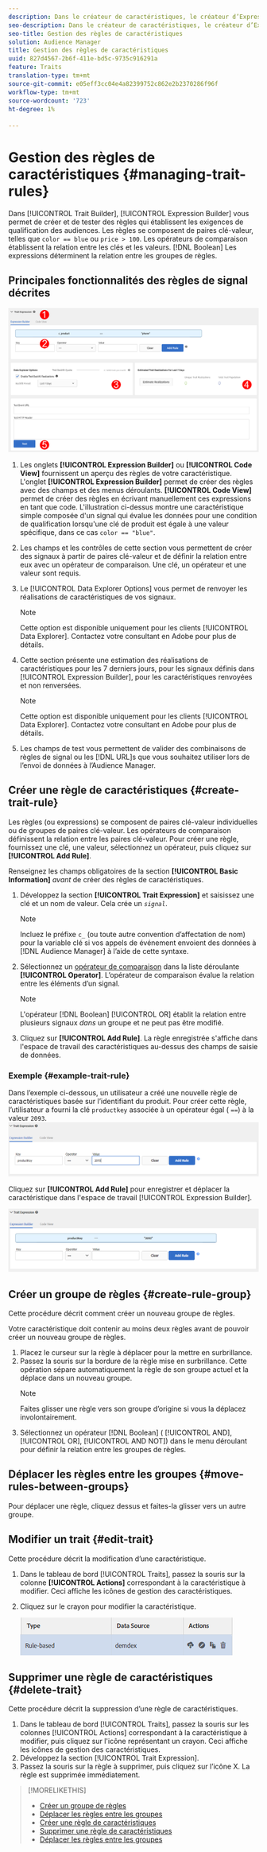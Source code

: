 ```yaml
---
description: Dans le créateur de caractéristiques, le créateur d’Expressions vous permet de créer et de tester des règles qui définissent les exigences de qualification des audiences. Les règles se composent de paires clé-valeur telles que "color == blue" ou "price > 100". Les opérateurs de comparaison établissent la relation entre les clés et les valeurs. Les expressions booléennes déterminent la relation entre les groupes de règles.
seo-description: Dans le créateur de caractéristiques, le créateur d’Expressions vous permet de créer et de tester des règles qui définissent les exigences de qualification des audiences. Les règles se composent de paires clé-valeur telles que "color == blue" ou "price > 100". Les opérateurs de comparaison établissent la relation entre les clés et les valeurs. Les expressions booléennes déterminent la relation entre les groupes de règles.
seo-title: Gestion des règles de caractéristiques
solution: Audience Manager
title: Gestion des règles de caractéristiques
uuid: 827d4567-2b6f-411e-bd5c-9735c916291a
feature: Traits
translation-type: tm+mt
source-git-commit: e05eff3cc04e4a82399752c862e2b2370286f96f
workflow-type: tm+mt
source-wordcount: '723'
ht-degree: 1%

---
```



# Gestion des règles de caractéristiques {#managing-trait-rules}

Dans [!UICONTROL Trait Builder], [!UICONTROL Expression Builder] vous permet de créer et de tester des règles qui établissent les exigences de qualification des audiences. Les règles se composent de paires clé-valeur, telles que `color == blue` ou `price > 100`. Les opérateurs de comparaison établissent la relation entre les clés et les valeurs. [!DNL Boolean] Les expressions déterminent la relation entre les groupes de règles.

<!-- c_tb_rules.xml -->

## Principales fonctionnalités des règles de signal décrites

![](assets/manage-trait-rules.png)

1. Les onglets **[!UICONTROL Expression Builder]** ou **[!UICONTROL Code View]** fournissent un aperçu des règles de votre caractéristique. L&#39;onglet **[!UICONTROL Expression Builder]** permet de créer des règles avec des champs et des menus déroulants. **[!UICONTROL Code View]** permet de créer des règles en écrivant manuellement ces expressions en tant que code. L&#39;illustration ci-dessus montre une caractéristique simple composée d&#39;un signal qui évalue les données pour une condition de qualification lorsqu&#39;une clé de produit est égale à une valeur spécifique, dans ce cas `color == "blue"`.

1. Les champs et les contrôles de cette section vous permettent de créer des signaux à partir de paires clé-valeur et de définir la relation entre eux avec un opérateur de comparaison. Une clé, un opérateur et une valeur sont requis.
1. Le [!UICONTROL Data Explorer Options] vous permet de renvoyer les réalisations de caractéristiques de vos signaux.
   >[!NOTE]
   >
   >Cette option est disponible uniquement pour les clients [!UICONTROL Data Explorer]. Contactez votre consultant en Adobe pour plus de détails.
1. Cette section présente une estimation des réalisations de caractéristiques pour les 7 derniers jours, pour les signaux définis dans [!UICONTROL Expression Builder], pour les caractéristiques renvoyées et non renversées.
   >[!NOTE]
   >
   >Cette option est disponible uniquement pour les clients [!UICONTROL Data Explorer]. Contactez votre consultant en Adobe pour plus de détails.
1. Les champs de test vous permettent de valider des combinaisons de règles de signal ou les [!DNL URL]s que vous souhaitez utiliser lors de l’envoi de données à l’Audience Manager.

## Créer une règle de caractéristiques {#create-trait-rule}

Les règles (ou expressions) se composent de paires clé-valeur individuelles ou de groupes de paires clé-valeur. Les opérateurs de comparaison définissent la relation entre les paires clé-valeur. Pour créer une règle, fournissez une clé, une valeur, sélectionnez un opérateur, puis cliquez sur **[!UICONTROL Add Rule]**.

<!-- t_tb_create_rules.xml -->

Renseignez les champs obligatoires de la section **[!UICONTROL Basic Information]** *avant* de créer des règles de caractéristiques.

1. Développez la section **[!UICONTROL Trait Expression]** et saisissez une clé et un nom de valeur. Cela crée un *`signal`*.
   >[!NOTE]
   >
   >Incluez le préfixe `c_` (ou toute autre convention d’affectation de nom) pour la variable clé si vos appels de événement envoient des données à [!DNL Audience Manager] à l’aide de cette syntaxe.
1. Sélectionnez un [opérateur de comparaison](../../features/traits/trait-comparison-operators.md) dans la liste déroulante **[!UICONTROL Operator]**. L’opérateur de comparaison évalue la relation entre les éléments d’un signal.
   >[!NOTE]
   >
   >L&#39;opérateur [!DNL Boolean] [!UICONTROL OR] établit la relation entre plusieurs signaux *dans* un groupe et ne peut pas être modifié.
1. Cliquez sur **[!UICONTROL Add Rule]**. La règle enregistrée s&#39;affiche dans l&#39;espace de travail des caractéristiques au-dessus des champs de saisie de données.

### Exemple {#example-trait-rule}

Dans l’exemple ci-dessous, un utilisateur a créé une nouvelle règle de caractéristiques basée sur l’identifiant du produit. Pour créer cette règle, l’utilisateur a fourni la clé `productkey` associée à un opérateur égal ( `==`) à la valeur `2093`.
![](assets/tb_sample_rule1.png)

Cliquez sur **[!UICONTROL Add Rule]** pour enregistrer et déplacer la caractéristique dans l&#39;espace de travail [!UICONTROL Expression Builder].

![](assets/tb_sample_rule2.png)

## Créer un groupe de règles {#create-rule-group}

Cette procédure décrit comment créer un nouveau groupe de règles.

<!-- t_tb_new_rule_group.xml -->

Votre caractéristique doit contenir au moins deux règles avant de pouvoir créer un nouveau groupe de règles.

1. Placez le curseur sur la règle à déplacer pour la mettre en surbrillance.
1. Passez la souris sur la bordure de la règle mise en surbrillance.
Cette opération sépare automatiquement la règle de son groupe actuel et la déplace dans un nouveau groupe.
   >[!NOTE]
   >
   >Faites glisser une règle vers son groupe d’origine si vous la déplacez involontairement.
1. Sélectionnez un opérateur [!DNL Boolean] ( [!UICONTROL AND], [!UICONTROL OR], [!UICONTROL AND NOT]) dans le menu déroulant pour définir la relation entre les groupes de règles.

## Déplacer les règles entre les groupes {#move-rules-between-groups}

Pour déplacer une règle, cliquez dessus et faites-la glisser vers un autre groupe.

## Modifier un trait {#edit-trait}

Cette procédure décrit la modification d’une caractéristique.

<!-- t_tb_edit.xml -->

1. Dans le tableau de bord [!UICONTROL Traits], passez la souris sur la colonne **[!UICONTROL Actions]** correspondant à la caractéristique à modifier. Ceci affiche les icônes de gestion des caractéristiques.
1. Cliquez sur le crayon pour modifier la caractéristique.

   ![](assets/tb_edit_trait.png)

## Supprimer une règle de caractéristiques {#delete-trait}

Cette procédure décrit la suppression d’une règle de caractéristiques.

<!-- t_tb_delete_rule.xml -->

1. Dans le tableau de bord [!UICONTROL Traits], passez la souris sur les colonnes [!UICONTROL Actions] correspondant à la caractéristique à modifier, puis cliquez sur l&#39;icône représentant un crayon. Ceci affiche les icônes de gestion des caractéristiques.
1. Développez la section [!UICONTROL Trait Expression].
1. Passez la souris sur la règle à supprimer, puis cliquez sur l’icône X. La règle est supprimée immédiatement.

>[!MORELIKETHIS]
>
>* [Créer un groupe de règles](../../features/traits/manage-trait-rules.md#create-rule-group)
>* [Déplacer les règles entre les groupes](../../features/traits/manage-trait-rules.md#move-rules-between-groups)
>* [Créer une règle de caractéristiques](../../features/traits/manage-trait-rules.md#create-trait-rule)
>* [Supprimer une règle de caractéristiques](../../features/traits/manage-trait-rules.md#delete-trait)
>* [Déplacer les règles entre les groupes](../../features/traits/manage-trait-rules.md#move-rules-between-groups)

